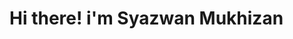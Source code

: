 <html>
    <head>
    <link rel="stylesheet" href="stylesheet.css">
        <title>Syazwan Mukhizan</title>
    </head>
    <body>
        <h1>Hi there! i'm Syazwan Mukhizan</h1>
    </body>
</html>
